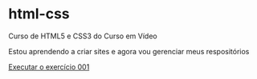 # html-css
 Curso de HTML5 e CSS3 do Curso em Vídeo

Estou aprendendo a criar sites e agora vou gerenciar meus respositórios

<a href="https://onandopro.github.io/html-css/exercicios/ex001/index.html" target="blank">Executar o exercício 001</a>